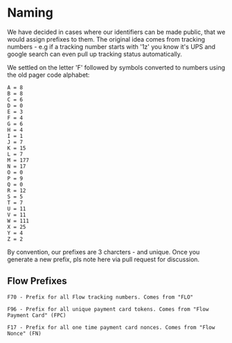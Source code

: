 # Naming

We have decided in cases where our identifiers can be made public,
that we would assign prefixes to them. The original idea comes from
tracking numbers - e.g if a tracking number starts with '1z' you know
it's UPS and google search can even pull up tracking status
automatically.

We settled on the letter 'F' followed by symbols converted to numbers
using the old pager code alphabet:

    A = 8
    B = 8
    C = 6
    D = 0
    E = 3
    F = 4
    G = 6
    H = 4
    I = 1
    J = 7
    K = 15
    L = 7
    M = 177
    N = 17
    O = 0
    P = 9
    Q = 0
    R = 12
    S = 5
    T = 7
    U = 11
    V = 11
    W = 111
    X = 25
    Y = 4
    Z = 2


By convention, our prefixes are 3 charcters - and unique. Once you
generate a new prefix, pls note here via pull request for discussion.

## Flow Prefixes

    F70 - Prefix for all Flow tracking numbers. Comes from "FLO"

    F96 - Prefix for all unique payment card tokens. Comes from "Flow
    Payment Card" (FPC)

    F17 - Prefix for all one time payment card nonces. Comes from "Flow
    Nonce" (FN)
